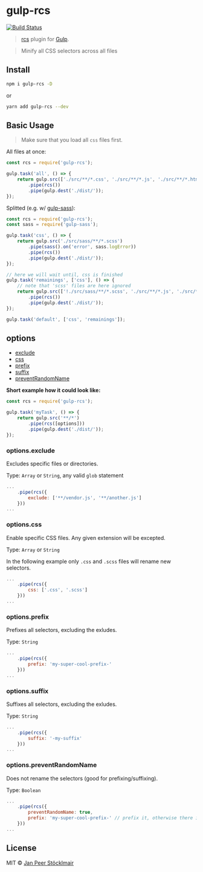 # gulp-rcs

[![Build Status](https://travis-ci.org/JPeer264/gulp-rcs.svg?branch=master)](https://travis-ci.org/JPeer264/gulp-rcs)

> [rcs](https://www.github.com/jpeer264/node-rcs-core) plugin for [Gulp](https://github.com/gulpjs/gulp).

> Minify all CSS selectors across all files

## Install

```sh
npm i gulp-rcs -D
```

or

```sh
yarn add gulp-rcs --dev
```

## Basic Usage

> Make sure that you load all `css` files first.

All files at once:

```js
const rcs = require('gulp-rcs');

gulp.task('all', () => {
    return gulp.src(['./src/**/*.css', './src/**/*.js', './src/**/*.html'])
        .pipe(rcs())
        .pipe(gulp.dest('./dist/'));
});
```

Splitted (e.g. w/ [gulp-sass](https://github.com/dlmanning/gulp-sass)):

```js
const rcs = require('gulp-rcs');
const sass = require('gulp-sass');

gulp.task('css', () => {
    return gulp.src('./src/sass/**/*.scss')
        .pipe(sass().on('error', sass.logError))
        .pipe(rcs())
        .pipe(gulp.dest('./dist/'));
});

// here we will wait until, css is finished
gulp.task('remainings', ['css'], () => {
    // note that 'scss' files are here ignored
    return gulp.src(['!./src/sass/**/*.scss', './src/**/*.js', './src/**/*.html'])
        .pipe(rcs())
        .pipe(gulp.dest('./dist/'));
});

gulp.task('default', ['css', 'remainings']);
```

## options

- [exclude](#optionsexclude)
- [css](#optionscss)
- [prefix](#optionsprefix)
- [suffix](#optionssuffix)
- [preventRandomName](#optionspreventrandomname)

**Short example how it could look like:**

```js
const rcs = require('gulp-rcs');

gulp.task('myTask', () => {
    return gulp.src('**/*')
        .pipe(rcs([options]))
        .pipe(gulp.dest('./dist/'));
});
```

### options.exclude

Excludes specific files or directories.

Type: `Array` or `String`, any valid `glob` statement

```js
...
    .pipe(rcs({
        exclude: ['**/vendor.js', '**/another.js']
    }))
...
```

### options.css

Enable specific CSS files. Any given extension will be excepted.

Type: `Array` or `String`

In the following example only `.css` and `.scss` files will rename new selectors.

```js
...
    .pipe(rcs({
        css: ['.css', '.scss']
    }))
...
```

### options.prefix

Prefixes all selectors, excluding the exludes.

Type: `String`

```js
...
    .pipe(rcs({
        prefix: 'my-super-cool-prefix-'
    }))
...
```

### options.suffix

Suffixes all selectors, excluding the exludes.

Type: `String`

```js
...
    .pipe(rcs({
        suffix: '-my-suffix'
    }))
...
```

### options.preventRandomName

Does not rename the selectors (good for prefixing/suffixing).

Type: `Boolean`

```js
...
    .pipe(rcs({
        preventRandomName: true,
        prefix: 'my-super-cool-prefix-' // prefix it, otherwise there is no real effect
    }))
...
```


## License

MIT © [Jan Peer Stöcklmair](https://www.jpeer.at/)
